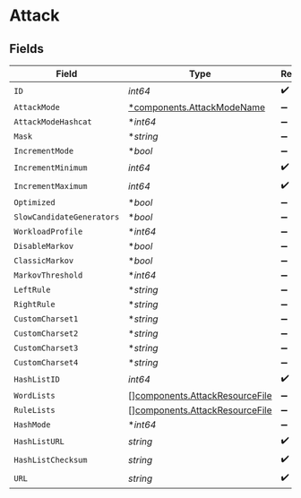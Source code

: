 # Attack


## Fields

| Field                                                                            | Type                                                                             | Required                                                                         | Description                                                                      |
| -------------------------------------------------------------------------------- | -------------------------------------------------------------------------------- | -------------------------------------------------------------------------------- | -------------------------------------------------------------------------------- |
| `ID`                                                                             | *int64*                                                                          | :heavy_check_mark:                                                               | N/A                                                                              |
| `AttackMode`                                                                     | [*components.AttackModeName](../../models/components/attackmodename.md)          | :heavy_minus_sign:                                                               | N/A                                                                              |
| `AttackModeHashcat`                                                              | **int64*                                                                         | :heavy_minus_sign:                                                               | N/A                                                                              |
| `Mask`                                                                           | **string*                                                                        | :heavy_minus_sign:                                                               | N/A                                                                              |
| `IncrementMode`                                                                  | **bool*                                                                          | :heavy_minus_sign:                                                               | N/A                                                                              |
| `IncrementMinimum`                                                               | *int64*                                                                          | :heavy_check_mark:                                                               | N/A                                                                              |
| `IncrementMaximum`                                                               | *int64*                                                                          | :heavy_check_mark:                                                               | N/A                                                                              |
| `Optimized`                                                                      | **bool*                                                                          | :heavy_minus_sign:                                                               | N/A                                                                              |
| `SlowCandidateGenerators`                                                        | **bool*                                                                          | :heavy_minus_sign:                                                               | N/A                                                                              |
| `WorkloadProfile`                                                                | **int64*                                                                         | :heavy_minus_sign:                                                               | N/A                                                                              |
| `DisableMarkov`                                                                  | **bool*                                                                          | :heavy_minus_sign:                                                               | N/A                                                                              |
| `ClassicMarkov`                                                                  | **bool*                                                                          | :heavy_minus_sign:                                                               | N/A                                                                              |
| `MarkovThreshold`                                                                | **int64*                                                                         | :heavy_minus_sign:                                                               | N/A                                                                              |
| `LeftRule`                                                                       | **string*                                                                        | :heavy_minus_sign:                                                               | N/A                                                                              |
| `RightRule`                                                                      | **string*                                                                        | :heavy_minus_sign:                                                               | N/A                                                                              |
| `CustomCharset1`                                                                 | **string*                                                                        | :heavy_minus_sign:                                                               | N/A                                                                              |
| `CustomCharset2`                                                                 | **string*                                                                        | :heavy_minus_sign:                                                               | N/A                                                                              |
| `CustomCharset3`                                                                 | **string*                                                                        | :heavy_minus_sign:                                                               | N/A                                                                              |
| `CustomCharset4`                                                                 | **string*                                                                        | :heavy_minus_sign:                                                               | N/A                                                                              |
| `HashListID`                                                                     | *int64*                                                                          | :heavy_check_mark:                                                               | N/A                                                                              |
| `WordLists`                                                                      | [][components.AttackResourceFile](../../models/components/attackresourcefile.md) | :heavy_minus_sign:                                                               | N/A                                                                              |
| `RuleLists`                                                                      | [][components.AttackResourceFile](../../models/components/attackresourcefile.md) | :heavy_minus_sign:                                                               | N/A                                                                              |
| `HashMode`                                                                       | **int64*                                                                         | :heavy_minus_sign:                                                               | N/A                                                                              |
| `HashListURL`                                                                    | *string*                                                                         | :heavy_check_mark:                                                               | N/A                                                                              |
| `HashListChecksum`                                                               | *string*                                                                         | :heavy_check_mark:                                                               | N/A                                                                              |
| `URL`                                                                            | *string*                                                                         | :heavy_check_mark:                                                               | N/A                                                                              |